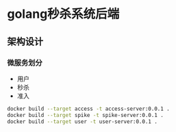 # golang秒杀系统后端

## 架构设计

### 微服务划分

* 用户
* 秒杀
* 准入

```bash
docker build --target access -t access-server:0.0.1 .
docker build --target spike -t spike-server:0.0.1 .
docker build --target user -t user-server:0.0.1 . 
```